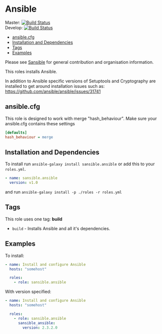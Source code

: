 # Ansible

Master: [![Build Status](https://travis-ci.org/sansible/ansible.svg?branch=master)](https://travis-ci.org/sansible/ansible)  
Develop: [![Build Status](https://travis-ci.org/sansible/ansible.svg?branch=develop)](https://travis-ci.org/sansible/ansible)

* [ansible.cfg](#ansible-cfg)
* [Installation and Dependencies](#installation-and-dependencies)
* [Tags](#tags)
* [Examples](#examples)

Please see [Sansible](https://github.com/sansible/sansible) for general
contribution and organisation information.

This roles installs Ansible.

In addition to Ansible specific versions of Setuptools and Cryptography are
installed to get around installation issues such as:
https://github.com/ansible/ansible/issues/31741




## ansible.cfg

This role is designed to work with merge "hash_behaviour". Make sure your
ansible.cfg contains these settings

```INI
[defaults]
hash_behaviour = merge
```




## Installation and Dependencies

To install run `ansible-galaxy install sansible.ansible` or add this to your
`roles.yml`.

```YAML
- name: sansible.ansible
  version: v1.0
```

and run `ansible-galaxy install -p ./roles -r roles.yml`




## Tags

This role uses one tag: **build**

* `build` - Installs Ansible and all it's dependencies.




## Examples

To install:

```YAML
- name: Install and configure Ansible
  hosts: "somehost"

  roles:
    - role: sansible.ansible
```

With version specified:

```YAML
- name: Install and configure Ansible
  hosts: "somehost"

  roles:
    - role: sansible.ansible
      sansible_ansible:
        version: 2.3.2.0
```
